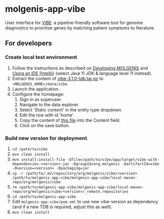 # molgenis-app-vibe
User interface for [VIBE](https://github.com/molgenis/vibe): a pipeline-friendly software tool for
genome diagnostics to prioritize genes by matching patient symptoms to literature.

## For developers

### Create local test environment
1. Follow the instructions as described on <a href="https://molgenis.gitbooks.io/molgenis/content/v/8.1/guide-development.html#setting-your-molgenis-server-properties">Developing MOLGENIS</a> and <a href="https://molgenis.gitbooks.io/molgenis/content/v/8.1/guide-using-an-ide.html">Using an IDE (Intellij)</a> (select Java 11 JDK & language level 11 instead).
2. Extract the content of <a href="https://molgenis.org/downloads/vibe/vibe-3.1.0-tdb.tar.gz">vibe-3.1.0-tdb.tar.gz</a> to `<MOLGENIS_HOME>/data/vibe`.
3. Launch the application.
4. Configure the homepage:
    1. Sign in as superuser.
    2. Navigate to the data explorer.
    3. Select 'Static content' in the entity type dropdown.
    4. Edit the row with id 'home'.
    5. Copy the content of <a href="./molgenis-app-vibe/src/test/resources/vibe.html">this file</a> into the Content field.
    6. Click on the save button.

### Build new version for deployment.
1. `cd /path/to/vibe`
2. `mvn clean install`
3. `mvn install:install-file -Dfile=/path/to/vibe/app/target/vibe-with-dependencies-<version>.jar -DgroupId=org.molgenis -DartifactId=vibe -Dversion=<version> -Dpackaging=jar`
4. `cp -r /path/to/.m2/repository/org/molgenis/vibe/<version> /path/to/molgenis-app-vibe/molgenis-app-vibe/local-maven-repo/org/molgenis/vibe`
5. `rm /path/to/molgenis-app-vibe/molgenis-app-vibe/local-maven-repo/org/molgenis/vibe/<version>/_remote.repositories`
6. `cd /path/to/molgenis-app-vibe`
7. Edit `molgenis-app-vibe/pom.xml` to use new vibe-version as dependency (and if a new TDB is required, adjust this as well).
8. `mvn clean install`